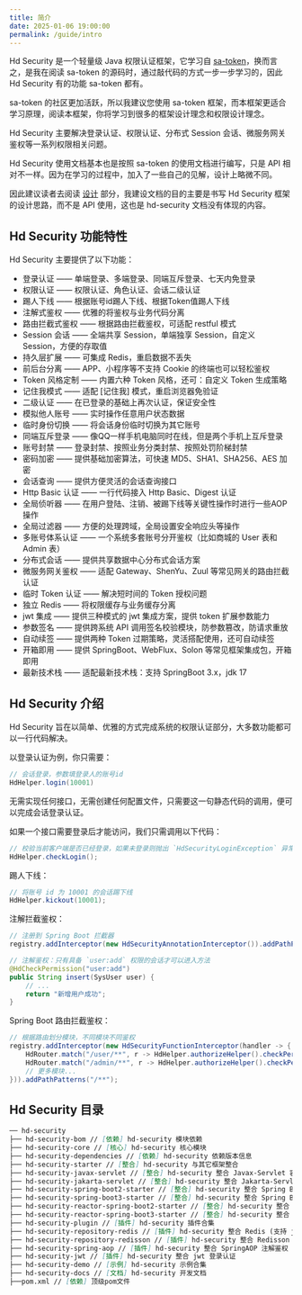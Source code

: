 ```yaml
---
title: 简介
date: 2025-01-06 19:00:00
permalink: /guide/intro
---
```


Hd Security 是一个轻量级 Java 权限认证框架，它学习自 [sa-token](https://sa-token.cc/)，换而言之，是我在阅读 sa-token 的源码时，通过敲代码的方式一步一步学习的，因此 Hd Security 有的功能 sa-token 都有。

sa-token 的社区更加活跃，所以我建议您使用 sa-token 框架，而本框架更适合学习原理，阅读本框架，你将学习到很多的框架设计理念和权限设计理念。

Hd Security 主要解决登录认证、权限认证、分布式 Session 会话、微服务网关鉴权等一系列权限相关问题。

Hd Security 使用文档基本也是按照 sa-token 的使用文档进行编写，只是 API 相对不一样。因为在学习的过程中，加入了一些自己的见解，设计上略微不同。

因此建议读者去阅读 [设计](/design/login-overview) 部分，我建设文档的目的主要是书写 Hd Security 框架的设计思路，而不是 API 使用，这也是 hd-security 文档没有体现的内容。

## Hd Security 功能特性

Hd Security 主要提供了以下功能：

- 登录认证 —— 单端登录、多端登录、同端互斥登录、七天内免登录
- 权限认证 —— 权限认证、角色认证、会话二级认证
- 踢人下线 —— 根据账号id踢人下线、根据Token值踢人下线
- 注解式鉴权 —— 优雅的将鉴权与业务代码分离
- 路由拦截式鉴权 —— 根据路由拦截鉴权，可适配 restful 模式
- Session 会话 —— 全端共享 Session，单端独享 Session，自定义 Session，方便的存取值
- 持久层扩展 —— 可集成 Redis，重启数据不丢失
- 前后台分离 —— APP、小程序等不支持 Cookie 的终端也可以轻松鉴权
- Token 风格定制 —— 内置六种 Token 风格，还可：自定义 Token 生成策略
- 记住我模式 —— 适配 [记住我] 模式，重启浏览器免验证
- 二级认证 —— 在已登录的基础上再次认证，保证安全性
- 模拟他人账号 —— 实时操作任意用户状态数据
- 临时身份切换 —— 将会话身份临时切换为其它账号
- 同端互斥登录 —— 像QQ一样手机电脑同时在线，但是两个手机上互斥登录
- 账号封禁 —— 登录封禁、按照业务分类封禁、按照处罚阶梯封禁
- 密码加密 —— 提供基础加密算法，可快速 MD5、SHA1、SHA256、AES 加密
- 会话查询 —— 提供方便灵活的会话查询接口
- Http Basic 认证 —— 一行代码接入 Http Basic、Digest 认证
- 全局侦听器 —— 在用户登陆、注销、被踢下线等关键性操作时进行一些AOP操作
- 全局过滤器 —— 方便的处理跨域，全局设置安全响应头等操作
- 多账号体系认证 —— 一个系统多套账号分开鉴权（比如商城的 User 表和 Admin 表）
- 分布式会话 —— 提供共享数据中心分布式会话方案
- 微服务网关鉴权 —— 适配 Gateway、ShenYu、Zuul 等常见网关的路由拦截认证
- 临时 Token 认证 —— 解决短时间的 Token 授权问题
- 独立 Redis —— 将权限缓存与业务缓存分离
- jwt 集成 —— 提供三种模式的 jwt 集成方案，提供 token 扩展参数能力
- 参数签名 —— 提供跨系统 API 调用签名校验模块，防参数篡改，防请求重放
- 自动续签 —— 提供两种 Token 过期策略，灵活搭配使用，还可自动续签
- 开箱即用 —— 提供 SpringBoot、WebFlux、Solon 等常见框架集成包，开箱即用
- 最新技术栈 —— 适配最新技术栈：支持 SpringBoot 3.x，jdk 17

## Hd Security 介绍

Hd Security 旨在以简单、优雅的方式完成系统的权限认证部分，大多数功能都可以一行代码解决。

以登录认证为例，你只需要：

```java
// 会话登录，参数填登录人的账号id
HdHelper.login(10001)
```

无需实现任何接口，无需创建任何配置文件，只需要这一句静态代码的调用，便可以完成会话登录认证。

如果一个接口需要登录后才能访问，我们只需调用以下代码：

```java
// 校验当前客户端是否已经登录，如果未登录则抛出 `HdSecurityLoginException` 异常
HdHelper.checkLogin();
```

踢人下线：

```java
// 将账号 id 为 10001 的会话踢下线
HdHelper.kickout(10001);
```

注解拦截鉴权：

```java
// 注册到 Spring Boot 拦截器
registry.addInterceptor(new HdSecurityAnnotationInterceptor()).addPathPatterns("/**");

// 注解鉴权：只有具备 `user:add` 权限的会话才可以进入方法
@HdCheckPermission("user:add")
public String insert(SysUser user) {
    // ...
    return "新增用户成功";
}
```

Spring Boot 路由拦截鉴权：

```java
// 根据路由划分模块，不同模块不同鉴权
registry.addInterceptor(new HdSecurityFunctionInterceptor(handler -> {
    HdRouter.match("/user/**", r -> HdHelper.authorizeHelper().checkPermission("user"));
    HdRouter.match("/admin/**", r -> HdHelper.authorizeHelper().checkPermission("admin"));
    // 更多模块...
})).addPathPatterns("/**");
```

## Hd Security 目录

```markdown
── hd-security
├── hd-security-bom // [依赖] hd-security 模块依赖
├── hd-security-core // [核心] hd-security 核心模块
├── hd-security-dependencies // [依赖] hd-security 依赖版本信息
├── hd-security-starter // [整合] hd-security 与其它框架整合
├── hd-security-javax-servlet // [整合] hd-security 整合 Javax-Servlet 容器实现类包
├── hd-security-jakarta-servlet // [整合] hd-security 整合 Jakarta-Servlet 容器实现类包
├── hd-security-spring-boot2-starter // [整合] hd-security 整合 Spring Boot2 快速集成
├── hd-security-spring-boot3-starter // [整合] hd-security 整合 Spring Boot3 快速集成
├── hd-security-reactor-spring-boot2-starter // [整合] hd-security 整合 Spring Boot2 Reactor 响应式编程 快速集成
├── hd-security-reactor-spring-boot3-starter // [整合] hd-security 整合 Spring Boot3 Reactor 响应式编程 快速集成
├── hd-security-plugin // [插件] hd-security 插件合集
├── hd-security-repository-redis // [插件] hd-security 整合 Redis (支持 jdk、jackson、fastjson、fastjson2 序列化方式，支持权限缓存与业务缓存分离)
├── hd-security-repository-redisson // [插件] hd-security 整合 Redisson
├── hd-security-spring-aop // [插件] hd-security 整合 SpringAOP 注解鉴权
├── hd-security-jwt // [插件] hd-security 整合 jwt 登录认证
├── hd-security-demo // [示例] hd-security 示例合集
├── hd-security-docs // [文档] hd-security 开发文档
├──pom.xml // [依赖] 顶级pom文件
```
